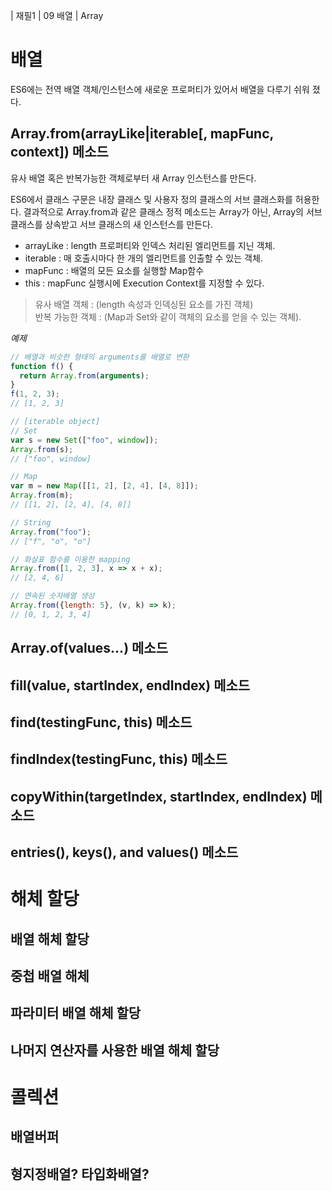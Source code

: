 | 재필1 | 09 배열 | Array

# 배열

ES6에는 전역 배열 객체/인스턴스에 새로운 프로퍼티가 있어서 배열을 다루기 쉬워 졌다.

## Array.from(arrayLike|iterable[, mapFunc, context]) 메소드

유사 배열 혹은 반복가능한 객체로부터 새 Array 인스턴스를 만든다.  

ES6에서 클래스 구문은 내장 클래스 및 사용자 정의 클래스의 서브 클래스화를 허용한다.
결과적으로 Array.from과 같은 클래스 정적 메소드는 Array가 아닌, Array의 서브 클래스를 상속받고 서브 클래스의 새 인스턴스를 만든다.

- arrayLike : length 프로퍼티와 인덱스 처리된 엘리먼트를 지닌 객체.  
- iterable :  매 호출시마다 한 개의 엘리먼트를 인출할 수 있는 객체.  
- mapFunc : 배열의 모든 요소를 실행할 Map함수
- this : mapFunc 실행시에 Execution Context를 지정할 수 있다.  

> 유사 배열 객체 : (length 속성과 인덱싱된 요소를 가진 객체)  
> 반복 가능한 객체 : (Map과 Set와 같이 객체의 요소를 얻을 수 있는 객체).


*예제*
```js
// 배열과 비슷한 형태의 arguments를 배열로 변환
function f() {
  return Array.from(arguments);
}
f(1, 2, 3);
// [1, 2, 3]

// [iterable object]
// Set
var s = new Set(["foo", window]);
Array.from(s);   
// ["foo", window]

// Map
var m = new Map([[1, 2], [2, 4], [4, 8]]);
Array.from(m);                          
// [[1, 2], [2, 4], [4, 8]]  

// String
Array.from("foo");
// ["f", "o", "o"]

// 화살표 함수를 이용한 mapping
Array.from([1, 2, 3], x => x + x);
// [2, 4, 6]

// 연속된 숫자배열 생성
Array.from({length: 5}, (v, k) => k);    
// [0, 1, 2, 3, 4]
```

## Array.of(values...) 메소드

## fill(value, startIndex, endIndex) 메소드

## find(testingFunc, this) 메소드

## findIndex(testingFunc, this) 메소드

## copyWithin(targetIndex, startIndex, endIndex) 메소드

## entries(), keys(), and values() 메소드

# 해체 할당

## 배열 해체 할당

## 중첩 배열 해체

## 파라미터 배열 해체 할당

## 나머지 연산자를 사용한 배열 해체 할당

# 콜렉션

## 배열버퍼

## 형지정배열? 타입화배열?
